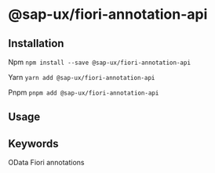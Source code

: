 # @sap-ux/fiori-annotation-api 


## Installation
Npm
`npm install --save @sap-ux/fiori-annotation-api`

Yarn
`yarn add @sap-ux/fiori-annotation-api `

Pnpm
`pnpm add @sap-ux/fiori-annotation-api `

## Usage


## Keywords
OData Fiori annotations
